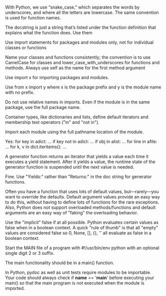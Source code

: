 With Python, we use “snake_case,” which separates the words by underscores, and where all the letters are lowercase. The same convention is used for function names.

The docstring is just a string that’s listed under the function definition that explains what the function does. Use them

Use import statements for packages and modules only, not for individual classes or functions

Name your classes and functions consistently; the convention is to use CamelCase for classes and lower_case_with_underscores for functions and methods. Always use self as the name for the first method argument

Use import x for importing packages and modules.

Use from x import y where x is the package prefix and y is the module name with no prefix.

Do not use relative names in imports. Even if the module is in the same package, use the full package name. 

Container types, like dictionaries and lists, define default iterators and membership test operators ("in" and "not in").

Import each module using the full pathname location of the module.

Yes:  for key in adict: ...
      if key not in adict: ...
      if obj in alist: ...
      for line in afile: ...
      for k, v in dict.iteritems(): ...

A generator function returns an iterator that yields a value each time it executes a yield statement. After it yields a value, the runtime state of the generator function is suspended until the next value is needed.

Fine. Use "Yields:" rather than "Returns:" in the doc string for generator functions.

Often you have a function that uses lots of default values, but—rarely—you want to override the defaults. Default argument values provide an easy way to do this, without having to define lots of functions for the rare exceptions. Also, Python does not support overloaded methods/functions and default arguments are an easy way of "faking" the overloading behavior.

Use the "implicit" false if at all possible. Python evaluates certain values as false when in a boolean context. A quick "rule of thumb" is that all "empty" values are considered false so 0, None, [], {}, '' all evaluate as false in a boolean context.

Start the MAIN file of a program with #!/usr/bin/env python with an optional single digit 2 or 3 suffix.

The main functionality should be in a main() function.

In Python, pydoc as well as unit tests require modules to be importable. Your code should always check if __name__ == '__main__' before executing your main() so that the main program is not executed when the module is imported.

